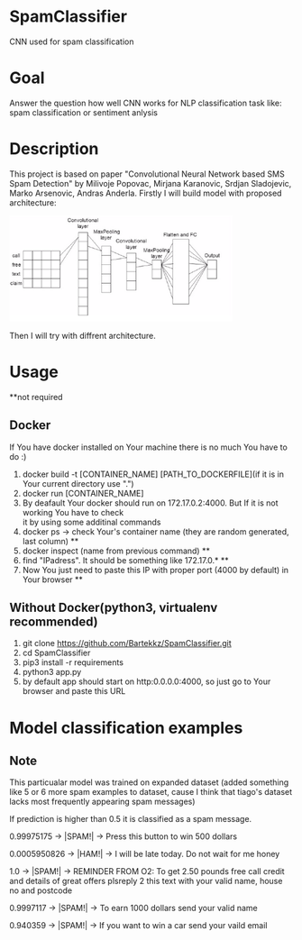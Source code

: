 # SpamClassifier
CNN used for spam classification

# Goal
Answer the question how well CNN works for NLP classification task like: spam classification or sentiment anlysis

# Description
This project is based on paper "Convolutional Neural Network based SMS Spam Detection" by Milivoje Popovac, Mirjana Karanovic, Srdjan Sladojevic, Marko Arsenovic, Andras Anderla. Firstly I will build model with proposed architecture:

![Screenshot](resources/architecture.png)

Then I will try with diffrent architecture.

# Usage
**not required
## Docker
If You have docker installed on Your machine there is no much You have to do :)  
1) docker build -t [CONTAINER_NAME] [PATH_TO_DOCKERFILE](if it is in Your current directory use ".")  
2) docker run [CONTAINER_NAME]  
3) By deafault Your docker should run on 172.17.0.2:4000. But If it is not working You have to check  
it by using some additinal commands  
4) docker ps -> check Your's container name (they are random generated, last column) **
5) docker inspect (name from previous command)  **
6) find "IPadress". It should be something like 172.17.0.* **
7) Now You just need to paste this IP with proper port (4000 by default) in Your browser **

## Without Docker(python3, virtualenv recommended) 
1) git clone https://github.com/Bartekkz/SpamClassifier.git
2) cd SpamClassifier
1) pip3 install -r requirements
2) python3 app.py
3) by default app should start on http:0.0.0.0:4000, so just go to Your browser and paste this URL
# Model classification examples
## Note
This particualar model was trained on expanded dataset (added something like 5 or 6 more spam examples to dataset, cause I think 
that tiago's dataset lacks most frequently appearing spam messages)

If prediction is higher than 0.5 it is classified as a spam message.

0.99975175 -> 
   |SPAM!| -> Press this button to win 500 dollars
   
0.0005950826 -> 
   |HAM!| -> I will be late today. Do not wait for me honey

1.0 -> 
   |SPAM!| -> REMINDER FROM O2: To get 2.50 pounds free call credit and details of great offers plsreply 2 this text with your valid name, house no and postcode
  
0.9997117 -> 
   |SPAM!| -> To earn 1000 dollars send your valid name
   
0.940359 -> 
   |SPAM!| -> If you want to win a car send your vaild email

 
